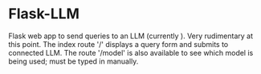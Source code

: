 # Flask-LLM

Flask web app to send queries to an LLM (currently ). Very rudimentary at this point.
The index route '/' displays a query form and submits to connected LLM.
The route '/model' is also available to see which model is being used; must be typed in manually.
